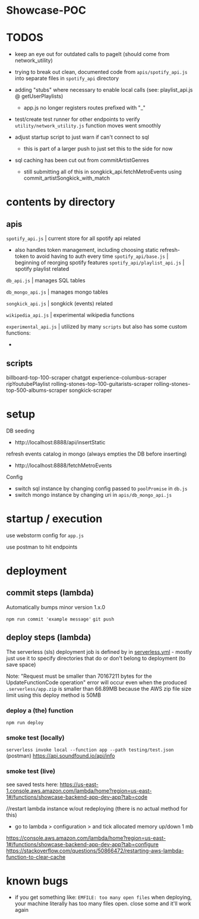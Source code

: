 # Showcase-POC

# TODOS
- keep an eye out for outdated calls to pageIt (should come from network_utility)
- trying to break out clean, documented code from `apis/spotify_api.js` into separate files in `spotify_api` directory
- adding "stubs" where necessary to enable local calls (see: playlist_api.js @ getUserPlaylists)
    - app.js no longer registers routes prefixed with "_"
- test/create test runner for other endpoints to verify `utility/network_utility.js` function moves went smoothly
- adjust startup script to just warn if can't connect to sql
    - this is part of a larger push to just set this to the side for now

- sql caching has been cut out from commitArtistGenres
  - still submitting all of this in songkick_api.fetchMetroEvents using commit_artistSongkick_with_match

 
# contents by directory

## apis


`spotify_api.js` | current store for all spotify api related 
- also handles token management, including choosing static refresh-token to avoid having to auth every time 
`spotify_api/base.js` | beginning of reorging spotify features
`spotify_api/playlist_api.js` | spotify playlist related

`db_api.js` | manages SQL tables

`db_mongo_api.js` | manages mongo tables

`songkick_api.js` | songkick (events) related

`wikipedia_api.js` | experimental wikipedia functions

`experimental_api.js` | utilized by many `scripts` but also has some custom functions:

-


## scripts

billboard-top-100-scraper
chatgpt
experience-columbus-scraper
ripYoutubePlaylist
rolling-stones-top-100-guitarists-scraper
rolling-stones-top-500-albums-scraper
songkick-scraper

# setup

DB seeding
- http://localhost:8888/api/insertStatic

refresh events catalog in mongo (always empties the DB before inserting)
- http://localhost:8888/fetchMetroEvents

Config
- switch sql instance by changing config passed to `poolPromise` in `db.js`
- switch mongo instance by changing uri in `apis/db_mongo_api.js`

# startup / execution

use webstorm config for `app.js`

use postman to hit endpoints

# deployment

## commit steps (lambda)

Automatically bumps minor version 1.x.0

`npm run commit 'example message'`
`git push`

## deploy steps (lambda)

The serverless (sls) deployment job is defined by in [serverless.yml](serverless.yml) - mostly just use it to specify directories that do or don't belong to deployment (to save space)

Note: "Request must be smaller than 70167211 bytes for the UpdateFunctionCode operation" error will occur even when the produced `.serverless/app.zip` is smaller than 66.89MB because the AWS zip file size limit using this deploy method is 50MB

### deploy a (the) function
`npm run deploy`

### smoke test (locally)
`serverless invoke local --function app --path testing/test.json`
(postman) https://api.soundfound.io/api/info

### smoke test (live)
see saved tests here:
https://us-east-1.console.aws.amazon.com/lambda/home?region=us-east-1#/functions/showcase-backend-app-dev-app?tab=code


//restart lambda instance w/out redeploying (there is no actual method for this)
- go to lambda > configuration > and tick allocated memory up/down 1 mb

https://console.aws.amazon.com/lambda/home?region=us-east-1#/functions/showcase-backend-app-dev-app?tab=configure
https://stackoverflow.com/questions/50866472/restarting-aws-lambda-function-to-clear-cache

# known bugs

- if you get something like:  `EMFILE: too many open files` when deploying, your machine literally has too many files open. close some and it'll work again

